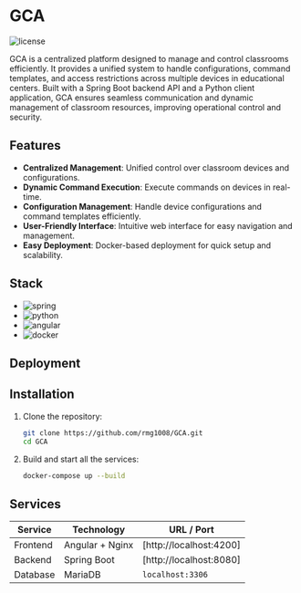 # GCA  
![license](https://img.shields.io/badge/Apache%202.0-4D4D4D?style=flat-square&logo=apache&logoColor=white)

GCA is a centralized platform designed to manage and control classrooms efficiently. 
It provides a unified system to handle configurations, command templates, and access restrictions across multiple 
devices in educational centers. Built with a Spring Boot backend API and a Python client application, GCA ensures 
seamless communication and dynamic management of classroom resources, improving operational control and security.

## Features

- **Centralized Management**: Unified control over classroom devices and configurations.
- **Dynamic Command Execution**: Execute commands on devices in real-time.
- **Configuration Management**: Handle device configurations and command templates efficiently.
- **User-Friendly Interface**: Intuitive web interface for easy navigation and management.
- **Easy Deployment**: Docker-based deployment for quick setup and scalability.

## Stack
-  ![spring](https://img.shields.io/badge/Spring%20Boot-6DB33F?style=flat-square&logo=spring&logoColor=white)
- ![python](https://img.shields.io/badge/Python-3776AB?style=flat-square&logo=python&logoColor=white)
- ![angular](https://img.shields.io/badge/Angular-DD0031?style=flat-square&logo=angular&logoColor=white)
- ![docker](https://img.shields.io/badge/Docker-2496ED?style=flat-square&logo=docker&logoColor=white)
## Deployment


## Installation

1. Clone the repository:
    ```bash
   git clone https://github.com/rmg1008/GCA.git
   cd GCA
    ```
2. Build and start all the services:
    ```bash
    docker-compose up --build
    ```

## Services

| Service    | Technology       | URL / Port               |
|------------|------------------|--------------------------|
| Frontend   | Angular + Nginx  | [http://localhost:4200]  |
| Backend    | Spring Boot      | [http://localhost:8080]  |
| Database   | MariaDB          | `localhost:3306`         |